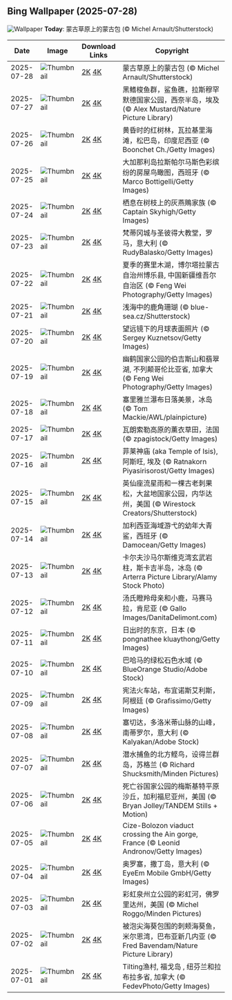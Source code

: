 
  ## Bing Wallpaper (2025-07-28)
  ![Wallpaper](https://cn.bing.com/th?id=OHR.MongoliaYurts_ZH-CN4015475887_UHD.jpg&w=1024) **Today**: 蒙古草原上的蒙古包 (© Michel Arnault/Shutterstock)
  


  | Date       | Image      | Download Links    | Copyright    |
  |------------|------------|-------------------|--------------|
  | 2025-07-28 | ![Thumbnail](https://cn.bing.com/th?id=OHR.MongoliaYurts_ZH-CN4015475887_UHD.jpg&w=384&h=216) | [2K](https://cn.bing.com/th?id=OHR.MongoliaYurts_ZH-CN4015475887_UHD.jpg&w=2560&h=1440) [4K](https://cn.bing.com/th?id=OHR.MongoliaYurts_ZH-CN4015475887_UHD.jpg&w=3840&h=2160) | 蒙古草原上的蒙古包 (© Michel Arnault/Shutterstock) |
  | 2025-07-27 | ![Thumbnail](https://cn.bing.com/th?id=OHR.BlackfinBarracuda_ZH-CN3850642551_UHD.jpg&w=384&h=216) | [2K](https://cn.bing.com/th?id=OHR.BlackfinBarracuda_ZH-CN3850642551_UHD.jpg&w=2560&h=1440) [4K](https://cn.bing.com/th?id=OHR.BlackfinBarracuda_ZH-CN3850642551_UHD.jpg&w=3840&h=2160) | 黑鳍梭鱼群，鲨鱼礁，拉斯穆罕默德国家公园，西奈半岛，埃及 (© Alex Mustard/Nature Picture Library) |
  | 2025-07-26 | ![Thumbnail](https://cn.bing.com/th?id=OHR.MangroveTwilight_ZH-CN3596666263_UHD.jpg&w=384&h=216) | [2K](https://cn.bing.com/th?id=OHR.MangroveTwilight_ZH-CN3596666263_UHD.jpg&w=2560&h=1440) [4K](https://cn.bing.com/th?id=OHR.MangroveTwilight_ZH-CN3596666263_UHD.jpg&w=3840&h=2160) | 黄昏时的红树林，瓦拉基里海滩，松巴岛，印度尼西亚 (© Boonchet Ch./Getty Images) |
  | 2025-07-25 | ![Thumbnail](https://cn.bing.com/th?id=OHR.LasPalmas_ZH-CN5993442425_UHD.jpg&w=384&h=216) | [2K](https://cn.bing.com/th?id=OHR.LasPalmas_ZH-CN5993442425_UHD.jpg&w=2560&h=1440) [4K](https://cn.bing.com/th?id=OHR.LasPalmas_ZH-CN5993442425_UHD.jpg&w=3840&h=2160) | 大加那利岛拉斯帕尔马斯色彩缤纷的房屋鸟瞰图，西班牙 (© Marco Bottigelli/Getty Images) |
  | 2025-07-24 | ![Thumbnail](https://cn.bing.com/th?id=OHR.AshyWoodswallow_ZH-CN3224168805_UHD.jpg&w=384&h=216) | [2K](https://cn.bing.com/th?id=OHR.AshyWoodswallow_ZH-CN3224168805_UHD.jpg&w=2560&h=1440) [4K](https://cn.bing.com/th?id=OHR.AshyWoodswallow_ZH-CN3224168805_UHD.jpg&w=3840&h=2160) | 栖息在树枝上的灰燕鵙家族 (© Captain Skyhigh/Getty Images) |
  | 2025-07-23 | ![Thumbnail](https://cn.bing.com/th?id=OHR.VaticanCity_ZH-CN3075109504_UHD.jpg&w=384&h=216) | [2K](https://cn.bing.com/th?id=OHR.VaticanCity_ZH-CN3075109504_UHD.jpg&w=2560&h=1440) [4K](https://cn.bing.com/th?id=OHR.VaticanCity_ZH-CN3075109504_UHD.jpg&w=3840&h=2160) | 梵蒂冈城与圣彼得大教堂，罗马，意大利 (© RudyBalasko/Getty Images) |
  | 2025-07-22 | ![Thumbnail](https://cn.bing.com/th?id=OHR.GreatHeatY25_ZH-CN8252122347_UHD.jpg&w=384&h=216) | [2K](https://cn.bing.com/th?id=OHR.GreatHeatY25_ZH-CN8252122347_UHD.jpg&w=2560&h=1440) [4K](https://cn.bing.com/th?id=OHR.GreatHeatY25_ZH-CN8252122347_UHD.jpg&w=3840&h=2160) | 夏季的赛里木湖，博尔塔拉蒙古自治州博乐县, 中国新疆维吾尔自治区 (© Feng Wei Photography/Getty Images) |
  | 2025-07-21 | ![Thumbnail](https://cn.bing.com/th?id=OHR.AcroporaReef_ZH-CN2622120276_UHD.jpg&w=384&h=216) | [2K](https://cn.bing.com/th?id=OHR.AcroporaReef_ZH-CN2622120276_UHD.jpg&w=2560&h=1440) [4K](https://cn.bing.com/th?id=OHR.AcroporaReef_ZH-CN2622120276_UHD.jpg&w=3840&h=2160) | 浅海中的鹿角珊瑚 (© blue-sea.cz/Shutterstock) |
  | 2025-07-20 | ![Thumbnail](https://cn.bing.com/th?id=OHR.BigMoon_ZH-CN2508603883_UHD.jpg&w=384&h=216) | [2K](https://cn.bing.com/th?id=OHR.BigMoon_ZH-CN2508603883_UHD.jpg&w=2560&h=1440) [4K](https://cn.bing.com/th?id=OHR.BigMoon_ZH-CN2508603883_UHD.jpg&w=3840&h=2160) | 望远镜下的月球表面照片 (© Sergey Kuznetsov/Getty Images) |
  | 2025-07-19 | ![Thumbnail](https://cn.bing.com/th?id=OHR.YohoNP_ZH-CN2349599497_UHD.jpg&w=384&h=216) | [2K](https://cn.bing.com/th?id=OHR.YohoNP_ZH-CN2349599497_UHD.jpg&w=2560&h=1440) [4K](https://cn.bing.com/th?id=OHR.YohoNP_ZH-CN2349599497_UHD.jpg&w=3840&h=2160) | 幽鹤国家公园的伯吉斯山和翡翠湖, 不列颠哥伦比亚省, 加拿大 (© Feng Wei Photography/Getty Images) |
  | 2025-07-18 | ![Thumbnail](https://cn.bing.com/th?id=OHR.IcelandSolstice_ZH-CN6073168622_UHD.jpg&w=384&h=216) | [2K](https://cn.bing.com/th?id=OHR.IcelandSolstice_ZH-CN6073168622_UHD.jpg&w=2560&h=1440) [4K](https://cn.bing.com/th?id=OHR.IcelandSolstice_ZH-CN6073168622_UHD.jpg&w=3840&h=2160) | 塞里雅兰瀑布日落美景，冰岛 (© Tom Mackie/AWL/plainpicture) |
  | 2025-07-17 | ![Thumbnail](https://cn.bing.com/th?id=OHR.FranceLavender_ZH-CN1639602547_UHD.jpg&w=384&h=216) | [2K](https://cn.bing.com/th?id=OHR.FranceLavender_ZH-CN1639602547_UHD.jpg&w=2560&h=1440) [4K](https://cn.bing.com/th?id=OHR.FranceLavender_ZH-CN1639602547_UHD.jpg&w=3840&h=2160) | 瓦朗索勒高原的薰衣草田，法国 (© zpagistock/Getty Images) |
  | 2025-07-16 | ![Thumbnail](https://cn.bing.com/th?id=OHR.TemplePhilae_ZH-CN1232015188_UHD.jpg&w=384&h=216) | [2K](https://cn.bing.com/th?id=OHR.TemplePhilae_ZH-CN1232015188_UHD.jpg&w=2560&h=1440) [4K](https://cn.bing.com/th?id=OHR.TemplePhilae_ZH-CN1232015188_UHD.jpg&w=3840&h=2160) | 菲莱神庙 (aka Temple of Isis), 阿斯旺, 埃及 (© Ratnakorn Piyasirisorost/Getty Images) |
  | 2025-07-15 | ![Thumbnail](https://cn.bing.com/th?id=OHR.PerseidsPine_ZH-CN1081004815_UHD.jpg&w=384&h=216) | [2K](https://cn.bing.com/th?id=OHR.PerseidsPine_ZH-CN1081004815_UHD.jpg&w=2560&h=1440) [4K](https://cn.bing.com/th?id=OHR.PerseidsPine_ZH-CN1081004815_UHD.jpg&w=3840&h=2160) | 英仙座流星雨和一棵古老刺果松，大盆地国家公园，内华达州，美国 (© Wirestock Creators/Shutterstock) |
  | 2025-07-14 | ![Thumbnail](https://cn.bing.com/th?id=OHR.YoungShark_ZH-CN0887374663_UHD.jpg&w=384&h=216) | [2K](https://cn.bing.com/th?id=OHR.YoungShark_ZH-CN0887374663_UHD.jpg&w=2560&h=1440) [4K](https://cn.bing.com/th?id=OHR.YoungShark_ZH-CN0887374663_UHD.jpg&w=3840&h=2160) | 加利西亚海域游弋的幼年大青鲨，西班牙 (© Damocean/Getty Images) |
  | 2025-07-13 | ![Thumbnail](https://cn.bing.com/th?id=OHR.BasaltColumns_ZH-CN0743036217_UHD.jpg&w=384&h=216) | [2K](https://cn.bing.com/th?id=OHR.BasaltColumns_ZH-CN0743036217_UHD.jpg&w=2560&h=1440) [4K](https://cn.bing.com/th?id=OHR.BasaltColumns_ZH-CN0743036217_UHD.jpg&w=3840&h=2160) | 卡尔夫沙马尔斯维克湾玄武岩柱，斯卡吉半岛，冰岛 (© Arterra Picture Library/Alamy Stock Photo) |
  | 2025-07-12 | ![Thumbnail](https://cn.bing.com/th?id=OHR.ThomsonGazelle_ZH-CN0413171014_UHD.jpg&w=384&h=216) | [2K](https://cn.bing.com/th?id=OHR.ThomsonGazelle_ZH-CN0413171014_UHD.jpg&w=2560&h=1440) [4K](https://cn.bing.com/th?id=OHR.ThomsonGazelle_ZH-CN0413171014_UHD.jpg&w=3840&h=2160) | 汤氏瞪羚母亲和小鹿，马赛马拉，肯尼亚 (© Gallo Images/DanitaDelimont.com) |
  | 2025-07-11 | ![Thumbnail](https://cn.bing.com/th?id=OHR.TokyoSunrise_ZH-CN0091906710_UHD.jpg&w=384&h=216) | [2K](https://cn.bing.com/th?id=OHR.TokyoSunrise_ZH-CN0091906710_UHD.jpg&w=2560&h=1440) [4K](https://cn.bing.com/th?id=OHR.TokyoSunrise_ZH-CN0091906710_UHD.jpg&w=3840&h=2160) | 日出时的东京，日本 (© pongnathee kluaythong/Getty Images) |
  | 2025-07-10 | ![Thumbnail](https://cn.bing.com/th?id=OHR.BahamaBlues_ZH-CN8134624828_UHD.jpg&w=384&h=216) | [2K](https://cn.bing.com/th?id=OHR.BahamaBlues_ZH-CN8134624828_UHD.jpg&w=2560&h=1440) [4K](https://cn.bing.com/th?id=OHR.BahamaBlues_ZH-CN8134624828_UHD.jpg&w=3840&h=2160) | 巴哈马的绿松石色水域 (© BlueOrange Studio/Adobe Stock) |
  | 2025-07-09 | ![Thumbnail](https://cn.bing.com/th?id=OHR.ConstitucionStation_ZH-CN7962568053_UHD.jpg&w=384&h=216) | [2K](https://cn.bing.com/th?id=OHR.ConstitucionStation_ZH-CN7962568053_UHD.jpg&w=2560&h=1440) [4K](https://cn.bing.com/th?id=OHR.ConstitucionStation_ZH-CN7962568053_UHD.jpg&w=3840&h=2160) | 宪法火车站，布宜诺斯艾利斯，阿根廷 (© Grafissimo/Getty Images) |
  | 2025-07-08 | ![Thumbnail](https://cn.bing.com/th?id=OHR.SecedaPeak_ZH-CN7633793128_UHD.jpg&w=384&h=216) | [2K](https://cn.bing.com/th?id=OHR.SecedaPeak_ZH-CN7633793128_UHD.jpg&w=2560&h=1440) [4K](https://cn.bing.com/th?id=OHR.SecedaPeak_ZH-CN7633793128_UHD.jpg&w=3840&h=2160) | 塞切达，多洛米蒂山脉的山峰，南蒂罗尔，意大利 (© Kalyakan/Adobe Stock) |
  | 2025-07-07 | ![Thumbnail](https://cn.bing.com/th?id=OHR.ShetlandGannets_ZH-CN7279521125_UHD.jpg&w=384&h=216) | [2K](https://cn.bing.com/th?id=OHR.ShetlandGannets_ZH-CN7279521125_UHD.jpg&w=2560&h=1440) [4K](https://cn.bing.com/th?id=OHR.ShetlandGannets_ZH-CN7279521125_UHD.jpg&w=3840&h=2160) | 潜水捕鱼的北方鲣鸟，设得兰群岛，苏格兰 (© Richard Shucksmith/Minden Pictures) |
  | 2025-07-06 | ![Thumbnail](https://cn.bing.com/th?id=OHR.MesquiteFlats_ZH-CN7152959188_UHD.jpg&w=384&h=216) | [2K](https://cn.bing.com/th?id=OHR.MesquiteFlats_ZH-CN7152959188_UHD.jpg&w=2560&h=1440) [4K](https://cn.bing.com/th?id=OHR.MesquiteFlats_ZH-CN7152959188_UHD.jpg&w=3840&h=2160) | 死亡谷国家公园的梅斯基特平原沙丘，加利福尼亚州，美国 (© Bryan Jolley/TANDEM Stills + Motion) |
  | 2025-07-05 | ![Thumbnail](https://cn.bing.com/th?id=OHR.BolozonViaduct_ZH-CN6408632524_UHD.jpg&w=384&h=216) | [2K](https://cn.bing.com/th?id=OHR.BolozonViaduct_ZH-CN6408632524_UHD.jpg&w=2560&h=1440) [4K](https://cn.bing.com/th?id=OHR.BolozonViaduct_ZH-CN6408632524_UHD.jpg&w=3840&h=2160) | Cize-Bolozon viaduct crossing the Ain gorge, France (© Leonid Andronov/Getty Images) |
  | 2025-07-04 | ![Thumbnail](https://cn.bing.com/th?id=OHR.OroseiSardegna_ZH-CN5789138034_UHD.jpg&w=384&h=216) | [2K](https://cn.bing.com/th?id=OHR.OroseiSardegna_ZH-CN5789138034_UHD.jpg&w=2560&h=1440) [4K](https://cn.bing.com/th?id=OHR.OroseiSardegna_ZH-CN5789138034_UHD.jpg&w=3840&h=2160) | 奥罗塞，撒丁岛，意大利 (© EyeEm Mobile GmbH/Getty Images) |
  | 2025-07-03 | ![Thumbnail](https://cn.bing.com/th?id=OHR.RainbowRiver_ZH-CN5320095849_UHD.jpg&w=384&h=216) | [2K](https://cn.bing.com/th?id=OHR.RainbowRiver_ZH-CN5320095849_UHD.jpg&w=2560&h=1440) [4K](https://cn.bing.com/th?id=OHR.RainbowRiver_ZH-CN5320095849_UHD.jpg&w=3840&h=2160) | 彩虹泉州立公园的彩虹河，佛罗里达州，美国 (© Michel Roggo/Minden Pictures) |
  | 2025-07-02 | ![Thumbnail](https://cn.bing.com/th?id=OHR.MaroonClownfish_ZH-CN5071934692_UHD.jpg&w=384&h=216) | [2K](https://cn.bing.com/th?id=OHR.MaroonClownfish_ZH-CN5071934692_UHD.jpg&w=2560&h=1440) [4K](https://cn.bing.com/th?id=OHR.MaroonClownfish_ZH-CN5071934692_UHD.jpg&w=3840&h=2160) | 被泡尖海葵包围的刺颊海葵鱼，米尔恩湾，巴布亚新几内亚 (© Fred Bavendam/Nature Picture Library) |
  | 2025-07-01 | ![Thumbnail](https://cn.bing.com/th?id=OHR.CanadaDayFogo_ZH-CN2593963748_UHD.jpg&w=384&h=216) | [2K](https://cn.bing.com/th?id=OHR.CanadaDayFogo_ZH-CN2593963748_UHD.jpg&w=2560&h=1440) [4K](https://cn.bing.com/th?id=OHR.CanadaDayFogo_ZH-CN2593963748_UHD.jpg&w=3840&h=2160) | Tilting渔村, 福戈岛 , 纽芬兰和拉布拉多省, 加拿大 (© FedevPhoto/Getty Images) |
